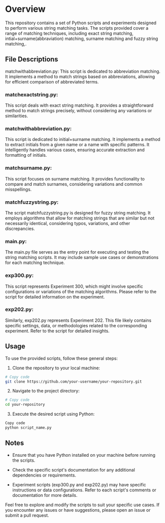 # Overview
This repository contains a set of Python scripts and experiments designed to perform various string matching tasks. The scripts provided cover a range of matching techniques, including exact string matching, intial+surname(abbraviation) matching, surname matching and fuzzy string matching,.

## File Descriptions
matchwithabbreviation.py: This script is dedicated to abbreviation matching. It implements a method to match strings based on abbreviations, allowing for efficient comparison of abbreviated terms.

### matchexactstring.py: 
This script deals with exact string matching. It provides a straightforward method to match strings precisely, without considering any variations or similarities.

### matchwithabbreviation.py: 
This script is dedicated to initial+surname matching. It implements a method to extract initials from a given name or a name with specific patterns. It intelligently handles various cases, ensuring accurate extraction and formatting of initials.

### matchsurname.py: 
This script focuses on surname matching. It provides functionality to compare and match surnames, considering variations and common misspellings.

### matchfuzzystring.py: 
The script matchfuzzystring.py is designed for fuzzy string matching. It employs algorithms that allow for matching strings that are similar but not necessarily identical, considering typos, variations, and other discrepancies.

### main.py: 
The main.py file serves as the entry point for executing and testing the string matching scripts. It may include sample use cases or demonstrations for each matching technique.

### exp300.py: 
This script represents Experiment 300, which might involve specific configurations or variations of the matching algorithms. Please refer to the script for detailed information on the experiment.

### exp202.py: 
Similarly, exp202.py represents Experiment 202. This file likely contains specific settings, data, or methodologies related to the corresponding experiment. Refer to the script for detailed insights.

## Usage
To use the provided scripts, follow these general steps:

1. Clone the repository to your local machine:
```bash
# Copy code
git clone https://github.com/your-username/your-repository.git
```
2. Navigate to the project directory:
```bash
# Copy code
cd your-repository
```
3. Execute the desired script using Python:
```bash
Copy code
python script_name.py
```

## Notes
- Ensure that you have Python installed on your machine before running the scripts.

- Check the specific script's documentation for any additional dependencies or requirements.

- Experiment scripts (exp300.py and exp202.py) may have specific instructions or data configurations. Refer to each script's comments or documentation for more details.

Feel free to explore and modify the scripts to suit your specific use cases. If you encounter any issues or have suggestions, please open an issue or submit a pull request.